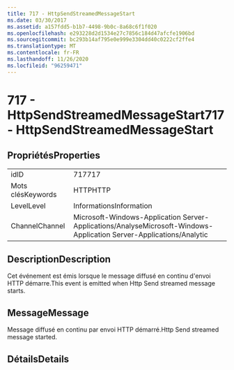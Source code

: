 ```yaml
---
title: 717 - HttpSendStreamedMessageStart
ms.date: 03/30/2017
ms.assetid: a157fdd5-b1b7-4498-9b0c-8a68c6f1f020
ms.openlocfilehash: e293228d2d1534e27c7856c184d47afcfe1906bd
ms.sourcegitcommit: bc293b14af795e0e999e3304dd40c0222cf2ffe4
ms.translationtype: MT
ms.contentlocale: fr-FR
ms.lasthandoff: 11/26/2020
ms.locfileid: "96259471"
---
```

# <a name="717---httpsendstreamedmessagestart"></a><span data-ttu-id="75cee-102">717 - HttpSendStreamedMessageStart</span><span class="sxs-lookup"><span data-stu-id="75cee-102">717 - HttpSendStreamedMessageStart</span></span>

## <a name="properties"></a><span data-ttu-id="75cee-103">Propriétés</span><span class="sxs-lookup"><span data-stu-id="75cee-103">Properties</span></span>  
  
|||  
|-|-|  
|<span data-ttu-id="75cee-104">id</span><span class="sxs-lookup"><span data-stu-id="75cee-104">ID</span></span>|<span data-ttu-id="75cee-105">717</span><span class="sxs-lookup"><span data-stu-id="75cee-105">717</span></span>|  
|<span data-ttu-id="75cee-106">Mots clés</span><span class="sxs-lookup"><span data-stu-id="75cee-106">Keywords</span></span>|<span data-ttu-id="75cee-107">HTTP</span><span class="sxs-lookup"><span data-stu-id="75cee-107">HTTP</span></span>|  
|<span data-ttu-id="75cee-108">Level</span><span class="sxs-lookup"><span data-stu-id="75cee-108">Level</span></span>|<span data-ttu-id="75cee-109">Informations</span><span class="sxs-lookup"><span data-stu-id="75cee-109">Information</span></span>|  
|<span data-ttu-id="75cee-110">Channel</span><span class="sxs-lookup"><span data-stu-id="75cee-110">Channel</span></span>|<span data-ttu-id="75cee-111">Microsoft-Windows-Application Server-Applications/Analyse</span><span class="sxs-lookup"><span data-stu-id="75cee-111">Microsoft-Windows-Application Server-Applications/Analytic</span></span>|  
  
## <a name="description"></a><span data-ttu-id="75cee-112">Description</span><span class="sxs-lookup"><span data-stu-id="75cee-112">Description</span></span>  

 <span data-ttu-id="75cee-113">Cet événement est émis lorsque le message diffusé en continu d'envoi HTTP démarre.</span><span class="sxs-lookup"><span data-stu-id="75cee-113">This event is emitted when Http Send streamed message starts.</span></span>  
  
## <a name="message"></a><span data-ttu-id="75cee-114">Message</span><span class="sxs-lookup"><span data-stu-id="75cee-114">Message</span></span>  

 <span data-ttu-id="75cee-115">Message diffusé en continu par envoi HTTP démarré.</span><span class="sxs-lookup"><span data-stu-id="75cee-115">Http Send streamed message started.</span></span>  
  
## <a name="details"></a><span data-ttu-id="75cee-116">Détails</span><span class="sxs-lookup"><span data-stu-id="75cee-116">Details</span></span>
